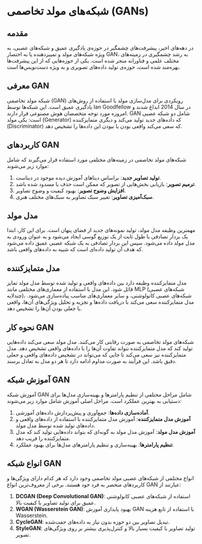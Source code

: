 # شبکه‌های مولد تخاصمی (GANs)

## مقدمه

در دهه‌های اخیر، پیشرفت‌های چشمگیر در حوزه‌ی یادگیری عمیق و شبکه‌های عصبی، به ویژه شبکه‌های مولد و تمییزدهنده یا به اختصار GAN، به رشد چشمگیری در زمینه‌های مختلف علمی و فناورانه منجر شده است. یکی از حوزه‌هایی که از این پیشرفت‌ها بهره‌مند شده است، حوزه‌ی تولید داده‌های تصویری و به ویژه دست‌نویس‌ها است.

## معرفی GAN

شبکه مولد تخاصمی (GAN) رویکردی برای مدل‌سازی مولد با استفاده از روش‌های یادگیری عمیق است. این شبکه‌ها توسط Ian Goodfellow در سال 2014 ابداع شدند و امروزه مورد توجه متخصصان هوش مصنوعی قرار دارند. GAN شامل دو شبکه عصبی است: یکی مولد (Generator) که داده‌های جدید تولید می‌کند و دیگری متمایزکننده (Discriminator) که سعی می‌کند واقعی بودن یا نبودن این داده‌ها را تشخیص دهد.

## کاربردهای GAN

شبکه‌های مولد تخاصمی در زمینه‌های مختلفی مورد استفاده قرار می‌گیرند که شامل موارد زیر می‌شوند:

1. **تولید تصاویر جدید**: براساس دیتاهای آموزش دیده موجود در دیتاست.
2. **ترمیم تصویر**: بازیابی بخش‌هایی از تصویر که ممکن است حذف یا مسدود شده باشد.
3. **افزایش وضوح تصویر**: بهبود کیفیت و وضوح تصاویر.
4. **سبک‌آمیزی تصاویر**: تغییر سبک تصاویر به سبک‌های مختلف هنری.

## مدل مولد

مهمترین وظیفه مدل مولد، تولید نمونه‌های جدید از فضای پنهان است. برای این کار، ابتدا یک بردار تصادفی با طول ثابت از یک توزیع گوسی ایجاد می‌شود و به عنوان ورودی به مدل مولد داده می‌شود. سپس این بردار تصادفی به یک شبکه عصبی عمیق داده می‌شود که هدف آن تولید داده‌ای است که شبیه به داده‌های واقعی باشد.

## مدل متمایزکننده

مدل متمایزکننده وظیفه دارد بین داده‌های واقعی و تولید شده توسط مدل مولد تمایز قائل شود. این مدل با استفاده از معماری‌های مختلفی مانند MLP (شبکه‌های عصبی چندلایه)، شبکه‌های عصبی کانولوشنی، و سایر معماری‌های مناسب پیاده‌سازی می‌شود. مدل متمایزکننده سعی می‌کند با دریافت داده‌ها و تجزیه و تحلیل ویژگی‌های آن‌ها، واقعی یا جعلی بودن آن‌ها را تشخیص دهد.

## نحوه کار GAN

شبکه‌های مولد تخاصمی به صورت رقابتی کار می‌کنند. مدل مولد سعی می‌کند داده‌هایی تولید کند که مدل متمایزکننده نتواند تفاوت آن‌ها را با داده‌های واقعی تشخیص دهد. مدل متمایزکننده نیز سعی می‌کند تا جایی که می‌تواند در تشخیص داده‌های واقعی و جعلی دقیق باشد. این فرآیند به صورت مداوم ادامه دارد تا هر دو مدل به تعادل برسند.

## آموزش شبکه GAN

آموزش شبکه GAN شامل مراحل مختلفی از تنظیم پارامترها و بهینه‌سازی مدل‌ها برای دستیابی به بهترین عملکرد است. مراحل اصلی آموزش شامل موارد زیر می‌شوند:

1. **آماده‌سازی داده‌ها**: جمع‌آوری و پیش‌پردازش داده‌های آموزشی.
2. **آموزش مدل متمایزکننده**: آموزش مدل متمایزکننده با استفاده از داده‌های واقعی و داده‌های تولید شده توسط مدل مولد.
3. **آموزش مدل مولد**: آموزش مدل مولد به گونه‌ای که بتواند داده‌هایی تولید کند که مدل متمایزکننده را فریب دهد.
4. **تنظیم پارامترها**: بهینه‌سازی و تنظیم پارامترهای مدل‌ها برای بهبود عملکرد.

## انواع شبکه GAN

انواع مختلفی از شبکه‌های عصبی مولد تخاصمی وجود دارد که هر کدام دارای ویژگی‌ها و کاربردهای منحصر به فرد خود هستند. برخی از معروف‌ترین انواع GAN عبارتند از:

1. **DCGAN (Deep Convolutional GAN)**: استفاده از شبکه‌های عصبی کانولوشنی عمیق برای تولید تصاویر با کیفیت بالا.
2. **WGAN (Wasserstein GAN)**: بهبود پایداری آموزش GAN با استفاده از تابع هزینه Wasserstein.
3. **CycleGAN**: تبدیل تصاویر بین دو حوزه بدون نیاز به داده‌های جفت‌شده.
4. **StyleGAN**: تولید تصاویر با کیفیت بسیار بالا و کنترل‌پذیری بیشتر بر روی ویژگی‌های تصویر.


